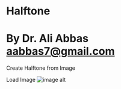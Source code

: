 # Halftone
# By Dr. Ali Abbas aabbas7@gmail.com

Create Halftone from Image

Load Image
![image alt](https://github.com/aabbas77-web/Halftone-Maker/releases/download/FirstRelease/GIRL01.BMP)

